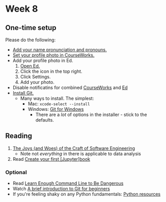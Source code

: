 # Week 8

## One-time setup

Please do the following:

- [Add your name pronunciation and pronouns.](https://courseworks2.columbia.edu/courses/230821/external_tools/62951)
- [Set your profile photo in CourseWorks.](https://courseworks2.columbia.edu/profile)
- Add your profile photo in Ed.
  1.  [Open Ed.](https://courseworks2.columbia.edu/courses/230821/external_tools/37606?display=borderless)
  1.  Click the icon in the top right.
  1.  Click Settings.
  1.  Add your photo.
- Disable notificatins for combined [CourseWorks](https://courseworks2.columbia.edu/profile/communication) and [Ed](https://edstem.org/us/settings/notifications)
- [Install Git.](https://git-scm.com/downloads)
  - Many ways to install. The simplest:
    - Mac: `xcode-select --install`
    - Windows: [Git for Windows](https://gitforwindows.org/)
      - There are a _lot_ of options in the installer - stick to the defaults.

## Reading

1. [The Joys (and Woes) of the Craft of Software Engineering](https://cs.calvin.edu/courses/cs/262/kvlinden/references/brooksJoysAndWoes.html)
   - Note not _everything_ in there is applicable to data analysis
1. Read [Create your first \[Jupyter\]book](https://jupyterbook.org/en/stable/start/your-first-book.html)

### Optional

- Read [Learn Enough Command Line to Be Dangerous](https://www.learnenough.com/command-line-tutorial/basics)
- Watch [A brief introduction to Git for beginners](https://www.youtube.com/watch?v=r8jQ9hVA2qs)
- If you're feeling shaky on any Python fundamentals: [Python resources](https://python-public-policy.afeld.me/en/columbia/resources.html#python-fundamentals)
